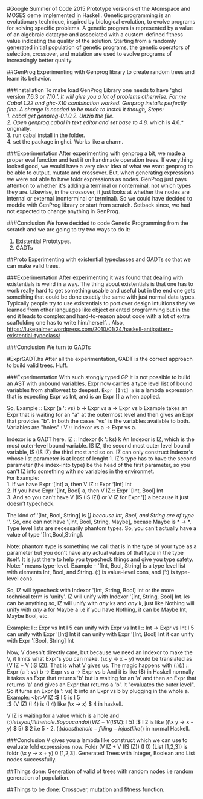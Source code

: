#Google Summer of Code 2015
Prototype versions of the Atomspace and MOSES deme implemented in Haskell.
Genetic programming is an evolutionary technique, inspired by biological evolution, to evolve programs for solving specific problems. A genetic program is represented by a value of an algebraic datatype and associated with a custom-defined fitness value indicating the quality of the solution. Starting from a randomly generated initial population of genetic programs, the genetic operators of selection, crossover, and mutation are used to evolve programs of increasingly better quality.

##GenProg
Experimenting with Genprog library to create random trees and learn its behavior.

###Installation
To make load GenProg Library one needs to have 'ghci version 7.6.3 or 7.10.*'. It will give you a lot of problems otherwise. For me Cabal 1.22 and ghc-7.10 combination worked. Genprog installs perfectly fine. A change is needed to be made to install it though, Steps:
<br>1. cabal get genprog-0.1.0.2. Unzip the file.
<br>2. Open genprog.cabal in text editor and set base to 4.8.* which is 4.6.* originally.
<br>3. run cabal install in the folder.
<br>4. set the package in ghci. Works like a charm.

###Experimentation
After experimenting with genprog a bit, we made a proper eval function and test it on handmade operation trees. If everything looked good, we would have a very clear idea of what we want genprog to be able to output, mutate and crossover. But, when generating expressions we were not able to have foldr expressions as nodes. GenProg just pays attention to whether it's adding a terminal or nonterminal, not which types they are. Likewise, in the crossover, it just looks at whether the nodes are internal or external (nonterminal or terminal). So we could have decided to meddle with GenProg library or start from scratch.
Setback since, we had not expected to change anything in GenProg.

###Conclusion
We have decided to code Genetic Programming from the scratch and we are going to try two ways to do it:
1. Existential Prototypes.
2. GADTs

##Proto
Experimenting with existential typeclasses and GADTs so that we can make valid trees.

###Experimentation
After experimenting it was found that dealing with existentials is weird in a way. The thing about existentials is that one has to work really hard to get something usable and useful but in the end one gets something that could be done exactly the same with just normal data types. Typically people try to use existentials to port over design intuitions they've learned from other languages like object oriented programming but in the end it leads to complex and hard-to-reason about code with a lot of extra scaffolding one has to write him/herself...
Also, https://lukepalmer.wordpress.com/2010/01/24/haskell-antipattern-existential-typeclass/ 

###Conclusion
We turn to GADTs

#ExprGADT.hs
After all the experimentation, GADT is the correct approach to build valid trees. Huff.

###Experimentation
With such stongly typed GP it is not possible to build an AST with unbound variables. Expr now carries a type level list of bound variables from shallowest to deepest.
`Expr [Int] a` is a lambda expression that is expecting Expr vs Int, and is an Expr [] a when applied.

So, Example :: Expr (a ': vs) b -> Expr vs a -> Expr vs b
Example takes an Expr that is waiting for an "a" at the outermost level and then gives an Expr that provides "b". In both the cases "vs" is the variables available to both. Variables are "holes" : V :: Indexor vs a -> Expr vs a.

Indexor is a GADT here.
IZ :: Indexor (k ': ks) k
An Indexor is IZ, which is the most outer-level bound variable. IS IZ, the second most outer level bound variable, IS (IS IZ) the third most and so on. IZ can only construct Indexor's whose list parameter is at least of lenght 1.  IZ's type has to have the second parameter (the index-into type) be the head of the first parameter, so you can't IZ into something with no variables in the environmet.
<br>For Example:
<br>1. If we have Expr ‘[Int] a, then V IZ :: Expr ‘[Int] Int
<br>2. If you have Expr '[Int, Bool] a, then V IZ :: Expr '[Int, Bool] Int
<br>3. And so you can't have V (IS (IS IZ)) or V IZ for Expr '[] a because it just doesn’t typecheck.

The kind of '[Int, Bool, String] is [*]
because Int, Bool, and String are of type '*'. So, one can not have '[Int, Bool, String, Maybe], becase Maybe is * -> *. Type level lists are necessarily phantom types. So, you can't actually have a value of type '[Int,Bool,String].

Note: phantom type is something we call that is in the type of your type as a parameter
but you don't have any actual values of that type in the type itself. It is just there to help you typecheck things and give you type safety.
Note: ' means type-level. Example - '[Int, Bool, String] is a type level list with elements Int, Bool, and String. (:) is value-level cons, and (':) is type-level cons.

So, IZ will typecheck with Indexor '[Int, String, Bool] Int or the more technical term is 'unify'. IZ will unify with Indexor '[Int, String, Bool] Int. ks can be anything so, IZ will unify with *any* ks and *any* k, just like Nothing will unify with *any* a for Maybe a i.e if you have Nothing, it can be Maybe Int, Maybe Bool, etc.

Example:
I :: Expr vs Int
I 5 can unify with Expr vs Int
I :: Int -> Expr vs Int
I 5 can unify with Expr '[Int] Int
it can unify with Expr '[Int, Bool] Int
it can unify with Expr '[Bool, String] Int

Now,
V doesn't directly care, but because we need an Indexor to make the V, it limits what Expr's you can make. (\x y -> x + y) would be translated as (V IZ + V (IS IZ)). That is what V gives us.
The magic happens with (:$)
(:$) :: Expr (a ': vs) b -> Expr vs a -> Expr vs b
And it is like ($) in Haskell normally
it takes an Expr that returns 'b' but is waiting for an 'a' and then an Expr that returns 'a' and gives an Expr that returns a 'b'. It "evaluates the outer level". So it turns an Expr (a ': vs) b into an Expr vs b by plugging in the whole a.
Example:
<br>V IZ :$ I 5  is I 5
<br>:$ (V IZ) (I 4) is (I 4) like (\x -> x) $ 4 in haskell.

V IZ is waiting for a value which is a hole and (:$) lets you fill the hole. So you can do
((V IZ - V (IS IZ) :$ I 5) :$ I 2 is like ((\x y -> x - y) $ 5) $ 2 i.e 5 - 2. (:$) does the hole-filling-in just like ($) in normal Haskell.

###Conclusion
V gives you a lambda like construct which we can use to evaluate fold expressions now. Foldr (V IZ + V (IS IZ)) (I 0) (List [1,2,3]) is foldr (\x y -> x + y) 0 [1,2,3]. Generated Trees with Integer, Boolean and List nodes successfully.

##Things done:
Generation of valid of trees with random nodes i.e random generation of population.

##Things to be done:
Crossover, mutation and fitness function.
